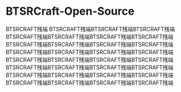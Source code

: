 # BTSRCraft-Open-Source
BTSRCRAFT残端
BTSRCRAFT残端BTSRCRAFT残端BTSRCRAFT残端BTSRCRAFT残端BTSRCRAFT残端BTSRCRAFT残端BTSRCRAFT残端BTSRCRAFT残端BTSRCRAFT残端BTSRCRAFT残端BTSRCRAFT残端BTSRCRAFT残端BTSRCRAFT残端BTSRCRAFT残端BTSRCRAFT残端BTSRCRAFT残端BTSRCRAFT残端BTSRCRAFT残端BTSRCRAFT残端BTSRCRAFT残端BTSRCRAFT残端BTSRCRAFT残端BTSRCRAFT残端BTSRCRAFT残端BTSRCRAFT残端BTSRCRAFT残端BTSRCRAFT残端BTSRCRAFT残端BTSRCRAFT残端BTSRCRAFT残端BTSRCRAFT残端

